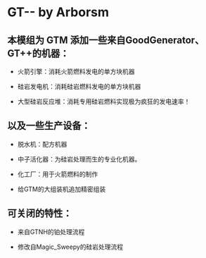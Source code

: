 # GT-- by Arborsm

## 本模组为 GTM 添加一些来自GoodGenerator、GT++的机器：

* 火箭引擎：消耗火箭燃料发电的单方块机器

* 硅岩发电机：消耗硅岩燃料发电的单方块机器

* 大型硅岩反应堆：消耗专用硅岩燃料实现极为疯狂的发电速率！

## 以及一些生产设备：

* 脱水机：配方机器

* 中子活化器：为硅岩处理而生的专业化机器。

* 化工厂：用于火箭燃料的制作

* 给GTM的大组装机追加精密组装

## 可关闭的特性：

* 来自GTNH的铂处理流程

* 修改自Magic_Sweepy的硅岩处理流程
